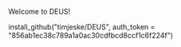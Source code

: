 Welcome to DEUS!

install_github("timjeske/DEUS", auth_token = "856ab1ec38c789a1a0ac30cdfbcd8ccf1c6f224f")
